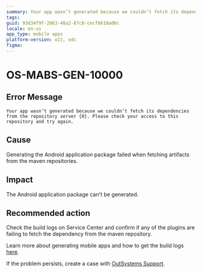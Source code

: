 ```yaml
---
summary: Your app wasn’t generated because we couldn’t fetch its dependencies from the repository server {0}. Please check your access to this repository and try again.
tags:
guid: 93d34f9f-2063-48a2-87c8-cecf6610a06c
locale: en-us
app_type: mobile apps
platform-version: o11, odc
figma:
---
```


# OS-MABS-GEN-10000

## Error Message

`Your app wasn’t generated because we couldn’t fetch its dependencies from the repository server {0}. Please check your access to this repository and try again.`

## Cause

Generating the Android application package failed when fetching artifacts from the maven repositories.

## Impact

The Android application package can't be generated.

## Recommended action

Check the build logs on Service Center and confirm if any of the plugins are failing to fetch the dependency from the maven repository.

Learn more about generating mobile apps and how to get the build logs [here](https://success.outsystems.com/Documentation/11/Delivering_Mobile_Apps/Generate_and_Distribute_Your_Mobile_App#download-mobile-app-build-logs).

If the problem persists, create a case with [OutSystems Support](https://www.outsystems.com/support/portal/open-support-case?ErrorCode=OS-MABS-GEN-10000).
